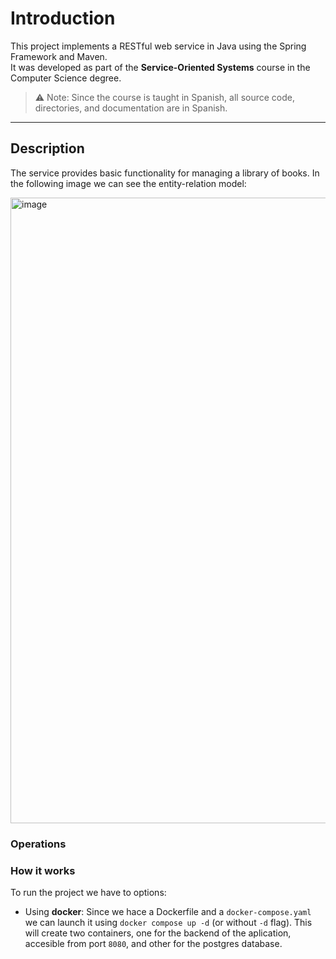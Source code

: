 # Introduction

This project implements a RESTful web service in Java using the Spring Framework and Maven.  
It was developed as part of the **Service-Oriented Systems** course in the Computer Science degree.

> ⚠️ Note: Since the course is taught in Spanish, all source code, directories, and documentation are in Spanish.

---

## Description

The service provides basic functionality for managing a library of books. In the following image we can see the entity-relation model:

<img width="826" height="1001" alt="image" src="https://github.com/user-attachments/assets/933e59f2-9290-4941-aa90-eb90dd8a35fb" />

### Operations


### How it works

To run the project we have to options:

- Using **docker**: Since we hace a Dockerfile and a `docker-compose.yaml` we can launch it using `docker compose up -d` (or without `-d` flag). This will create two containers, one for the backend of the aplication, accesible from port `8080`, and other for the postgres database. 
